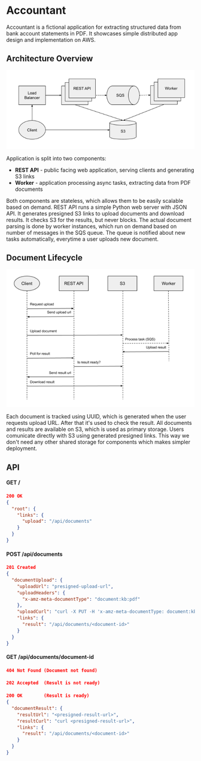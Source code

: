 # Accountant

Accountant is a fictional application for extracting structured data from bank account statements in PDF. It showcases simple distributed app design and implementation on AWS.

## Architecture Overview

![overview](docs/accountant-overview.png)

Application is split into two components:
* **REST API** - public facing web application, serving clients and generating S3 links
* **Worker** - application processing async tasks, extracting data from PDF documents

Both components are stateless, which allows them to be easily scalable based on demand. REST API runs a simple Python web server with JSON API. It generates presigned S3 links to upload documents and download results. It checks S3 for the results, but never blocks. The actual document parsing is done by worker instances, which run on demand based on number of messages in the SQS queue. The queue is notified about new tasks automatically, everytime a user uploads new document.

## Document Lifecycle

![sequence](docs/accountant-sequence.png)

Each document is tracked using UUID, which is generated when the user requests upload URL. After that it's used to check the result. All documents and results are available on S3, which is used as primary storage. Users comunicate directly with S3 using generated presigned links. This way we don't need any other shared storage for components which makes simpler deployment.

## API

#### GET /
```json
200 OK
{
  "root": {
    "links": {
      "upload": "/api/documents"
    }
  }
}
```

#### POST /api/documents
```json
201 Created
{
  "documentUpload": {
    "uploadUrl": "presigned-upload-url",
    "uploadHeaders": {
      "x-amz-meta-documentType": "document:kb:pdf"
    },
    "uploadCurl": "curl -X PUT -H 'x-amz-meta-documentType: document:kb:pdf' --upload-file filename <presigned-upload-url>",
    "links": {
      "result": "/api/documents/<document-id>"
    }
  }
}
```

#### GET /api/documents/document-id
```json
404 Not Found (Document not found)

202 Accepted  (Result is not ready)

200 OK        (Result is ready)
{
  "documentResult": {
    "resultUrl": "<presigned-result-url>",
    "resultCurl": "curl <presigned-result-url>",
    "links": {
      "result": "/api/documents/<document-id>"
    }
  }
}
```
